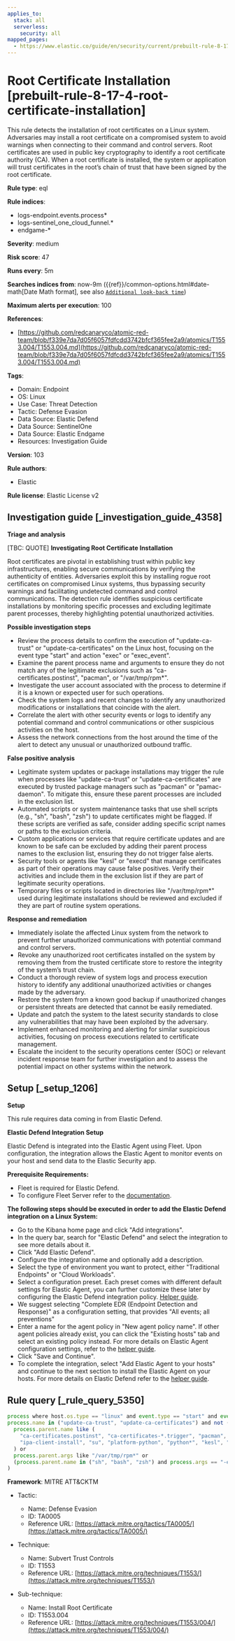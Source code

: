 ```yaml
---
applies_to:
  stack: all
  serverless:
    security: all
mapped_pages:
  - https://www.elastic.co/guide/en/security/current/prebuilt-rule-8-17-4-root-certificate-installation.html
---
```


# Root Certificate Installation [prebuilt-rule-8-17-4-root-certificate-installation]

This rule detects the installation of root certificates on a Linux system. Adversaries may install a root certificate on a compromised system to avoid warnings when connecting to their command and control servers. Root certificates are used in public key cryptography to identify a root certificate authority (CA). When a root certificate is installed, the system or application will trust certificates in the root’s chain of trust that have been signed by the root certificate.

**Rule type**: eql

**Rule indices**:

* logs-endpoint.events.process*
* logs-sentinel_one_cloud_funnel.*
* endgame-*

**Severity**: medium

**Risk score**: 47

**Runs every**: 5m

**Searches indices from**: now-9m ({{ref}}/common-options.html#date-math[Date Math format], see also [`Additional look-back time`](docs-content://solutions/security/detect-and-alert/create-detection-rule.md#rule-schedule))

**Maximum alerts per execution**: 100

**References**:

* [https://github.com/redcanaryco/atomic-red-team/blob/f339e7da7d05f6057fdfcdd3742bfcf365fee2a9/atomics/T1553.004/T1553.004.md](https://github.com/redcanaryco/atomic-red-team/blob/f339e7da7d05f6057fdfcdd3742bfcf365fee2a9/atomics/T1553.004/T1553.004.md)

**Tags**:

* Domain: Endpoint
* OS: Linux
* Use Case: Threat Detection
* Tactic: Defense Evasion
* Data Source: Elastic Defend
* Data Source: SentinelOne
* Data Source: Elastic Endgame
* Resources: Investigation Guide

**Version**: 103

**Rule authors**:

* Elastic

**Rule license**: Elastic License v2

## Investigation guide [_investigation_guide_4358]

**Triage and analysis**

[TBC: QUOTE]
**Investigating Root Certificate Installation**

Root certificates are pivotal in establishing trust within public key infrastructures, enabling secure communications by verifying the authenticity of entities. Adversaries exploit this by installing rogue root certificates on compromised Linux systems, thus bypassing security warnings and facilitating undetected command and control communications. The detection rule identifies suspicious certificate installations by monitoring specific processes and excluding legitimate parent processes, thereby highlighting potential unauthorized activities.

**Possible investigation steps**

* Review the process details to confirm the execution of "update-ca-trust" or "update-ca-certificates" on the Linux host, focusing on the event type "start" and action "exec" or "exec_event".
* Examine the parent process name and arguments to ensure they do not match any of the legitimate exclusions such as "ca-certificates.postinst", "pacman", or "/var/tmp/rpm*".
* Investigate the user account associated with the process to determine if it is a known or expected user for such operations.
* Check the system logs and recent changes to identify any unauthorized modifications or installations that coincide with the alert.
* Correlate the alert with other security events or logs to identify any potential command and control communications or other suspicious activities on the host.
* Assess the network connections from the host around the time of the alert to detect any unusual or unauthorized outbound traffic.

**False positive analysis**

* Legitimate system updates or package installations may trigger the rule when processes like "update-ca-trust" or "update-ca-certificates" are executed by trusted package managers such as "pacman" or "pamac-daemon". To mitigate this, ensure these parent processes are included in the exclusion list.
* Automated scripts or system maintenance tasks that use shell scripts (e.g., "sh", "bash", "zsh") to update certificates might be flagged. If these scripts are verified as safe, consider adding specific script names or paths to the exclusion criteria.
* Custom applications or services that require certificate updates and are known to be safe can be excluded by adding their parent process names to the exclusion list, ensuring they do not trigger false alerts.
* Security tools or agents like "kesl" or "execd" that manage certificates as part of their operations may cause false positives. Verify their activities and include them in the exclusion list if they are part of legitimate security operations.
* Temporary files or scripts located in directories like "/var/tmp/rpm*" used during legitimate installations should be reviewed and excluded if they are part of routine system operations.

**Response and remediation**

* Immediately isolate the affected Linux system from the network to prevent further unauthorized communications with potential command and control servers.
* Revoke any unauthorized root certificates installed on the system by removing them from the trusted certificate store to restore the integrity of the system’s trust chain.
* Conduct a thorough review of system logs and process execution history to identify any additional unauthorized activities or changes made by the adversary.
* Restore the system from a known good backup if unauthorized changes or persistent threats are detected that cannot be easily remediated.
* Update and patch the system to the latest security standards to close any vulnerabilities that may have been exploited by the adversary.
* Implement enhanced monitoring and alerting for similar suspicious activities, focusing on process executions related to certificate management.
* Escalate the incident to the security operations center (SOC) or relevant incident response team for further investigation and to assess the potential impact on other systems within the network.


## Setup [_setup_1206]

**Setup**

This rule requires data coming in from Elastic Defend.

**Elastic Defend Integration Setup**

Elastic Defend is integrated into the Elastic Agent using Fleet. Upon configuration, the integration allows the Elastic Agent to monitor events on your host and send data to the Elastic Security app.

**Prerequisite Requirements:**

* Fleet is required for Elastic Defend.
* To configure Fleet Server refer to the [documentation](docs-content://reference/ingestion-tools/fleet/fleet-server.md).

**The following steps should be executed in order to add the Elastic Defend integration on a Linux System:**

* Go to the Kibana home page and click "Add integrations".
* In the query bar, search for "Elastic Defend" and select the integration to see more details about it.
* Click "Add Elastic Defend".
* Configure the integration name and optionally add a description.
* Select the type of environment you want to protect, either "Traditional Endpoints" or "Cloud Workloads".
* Select a configuration preset. Each preset comes with different default settings for Elastic Agent, you can further customize these later by configuring the Elastic Defend integration policy. [Helper guide](docs-content://solutions/security/configure-elastic-defend/configure-an-integration-policy-for-elastic-defend.md).
* We suggest selecting "Complete EDR (Endpoint Detection and Response)" as a configuration setting, that provides "All events; all preventions"
* Enter a name for the agent policy in "New agent policy name". If other agent policies already exist, you can click the "Existing hosts" tab and select an existing policy instead. For more details on Elastic Agent configuration settings, refer to the [helper guide](docs-content://reference/ingestion-tools/fleet/agent-policy.md).
* Click "Save and Continue".
* To complete the integration, select "Add Elastic Agent to your hosts" and continue to the next section to install the Elastic Agent on your hosts. For more details on Elastic Defend refer to the [helper guide](docs-content://solutions/security/configure-elastic-defend/install-elastic-defend.md).


## Rule query [_rule_query_5350]

```js
process where host.os.type == "linux" and event.type == "start" and event.action in ("exec", "exec_event", "start") and
process.name in ("update-ca-trust", "update-ca-certificates") and not (
  process.parent.name like (
    "ca-certificates.postinst", "ca-certificates-*.trigger", "pacman", "pamac-daemon", "autofirma.postinst",
    "ipa-client-install", "su", "platform-python", "python*", "kesl", "execd", "systemd", "flock"
  ) or
  process.parent.args like "/var/tmp/rpm*" or
  (process.parent.name in ("sh", "bash", "zsh") and process.args == "-e")
)
```

**Framework**: MITRE ATT&CKTM

* Tactic:

    * Name: Defense Evasion
    * ID: TA0005
    * Reference URL: [https://attack.mitre.org/tactics/TA0005/](https://attack.mitre.org/tactics/TA0005/)

* Technique:

    * Name: Subvert Trust Controls
    * ID: T1553
    * Reference URL: [https://attack.mitre.org/techniques/T1553/](https://attack.mitre.org/techniques/T1553/)

* Sub-technique:

    * Name: Install Root Certificate
    * ID: T1553.004
    * Reference URL: [https://attack.mitre.org/techniques/T1553/004/](https://attack.mitre.org/techniques/T1553/004/)



